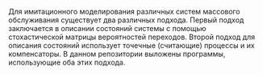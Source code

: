 Для имитационного моделирования различных систем массового обслуживания существует два различных подхода. Первый подход заключается в описании состояний системы с помощью стохастической матрицы вероятностей переходов. Второй подход для описания состояний использует точечные (считающие) процессы и их компенсаторы. В данном репозитории выложены программы, использующие оба этих подхода. 
